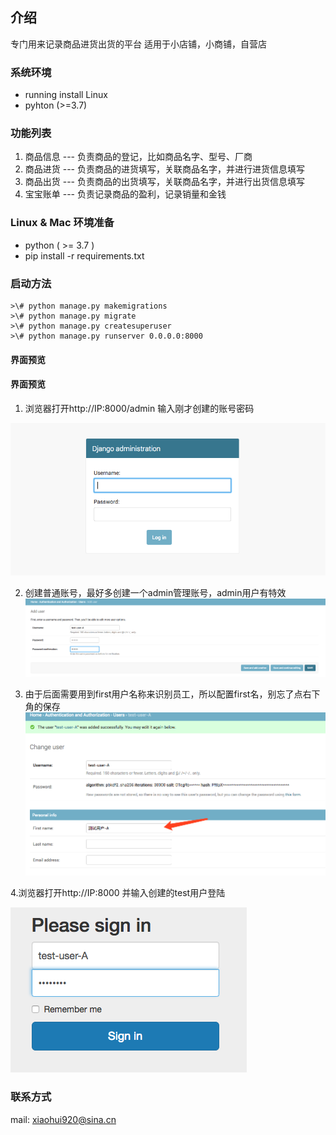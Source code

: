 ## 介绍
专门用来记录商品进货出货的平台
适用于小店铺，小商铺，自营店

### 系统环境

- running install Linux
- pyhton (>=3.7)

### 功能列表
1. 商品信息 --- 负责商品的登记，比如商品名字、型号、厂商
2. 商品进货 --- 负责商品的进货填写，关联商品名字，并进行进货信息填写
3. 商品出货 --- 负责商品的出货填写，关联商品名字，并进行出货信息填写
4. 宝宝账单 --- 负责记录商品的盈利，记录销量和金钱

### Linux & Mac 环境准备
- python ( >= 3.7 )
- pip install -r requirements.txt

### 启动方法
  ```
>\# python manage.py makemigrations
>\# python manage.py migrate
>\# python manage.py createsuperuser
>\# python manage.py runserver 0.0.0.0:8000

  ```

#### 界面预览
#### 界面预览
1. 浏览器打开http://IP:8000/admin  输入刚才创建的账号密码

![](https://raw.githubusercontent.com/lightsre/xiaohuobao/master/screenshots/admin-login.png)

2. 创建普通账号，最好多创建一个admin管理账号，admin用户有特效
![](https://raw.githubusercontent.com/lightsre/xiaohuobao/master/screenshots/create-user.png)

3. 由于后面需要用到first用户名称来识别员工，所以配置first名，别忘了点右下角的保存
![](https://raw.githubusercontent.com/lightsre/xiaohuobao/master/screenshots/user-first-name.png)

4.浏览器打开http://IP:8000 并输入创建的test用户登陆

![](https://raw.githubusercontent.com/lightsre/xiaohuobao/master/screenshots/user-lgoin.png)


### 联系方式
mail: xiaohui920@sina.cn

